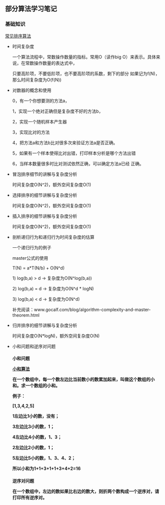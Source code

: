 ## 部分算法学习笔记
### 基础知识
<a href="https://github.com/mood321/JavaDemo/blob/master/src/main/java/Conllection/SelectSort.java">常见排序算法</a>
   +  时间复杂度
    <p>一个算法流程中，常数操作数量的指标。常用O（读作big O）来表示。具体来说，在常数操作数量的表达式中，
    <p>只要高阶项，不要低阶项，也不要高阶项的系数，剩下的部分 如果记为f(N)，那么时间复杂度为O(f(N))
   + 对数器的概念和使用
     <p>0，有一个你想要测的方法a，
     <p> 1，实现一个绝对正确但是复杂度不好的方法b，
     <p> 2，实现一个随机样本产生器
     <p>3，实现比对的方法
     <p> 4，把方法a和方法b比对很多次来验证方法a是否正确。
     <p>5，如果有一个样本使得比对出错，打印样本分析是哪个方法出错
     <p>6，当样本数量很多时比对测试依然正确，可以确定方法a已经 正确。
   + 冒泡排序细节的讲解与复杂度分析
     <p>时间复杂度O(N^2)，额外空间复杂度O(1)
   + 选择排序的细节讲解与复杂度分析
     <p>时间复杂度O(N^2)，额外空间复杂度O(1)
   + 插入排序的细节讲解与复杂度分析
     <p>时间复杂度O(N^2)，额外空间复杂度O(1)
   + 剖析递归行为和递归行为时间复杂度的估算
     <p>一个递归行为的例子
     <p> master公式的使用
     <p>T(N) = a*T(N/b) + O(N^d)
     <p>1) log(b,a) > d -> 复杂度为O(N^log(b,a))
     <p>2) log(b,a) = d -> 复杂度为O(N^d * logN)
     <p>3) log(b,a) < d -> 复杂度为O(N^d)
     <p>补充阅读：www.gocalf.com/blog/algorithm-complexity-and-master-theorem.html
   + 归并排序的细节讲解与复杂度分析
     <p>时间复杂度O(N*logN)，额外空间复杂度O(N)
   + 小和问题和逆序对问题
     <h4>小和问题
     <p><a href="https://github.com/mood321/JavaDemo/blob/master/src/main/java/algorithm/basic/Code_12_SmallSum.java">小和算法</a>
     <p>在一个数组中，每一个数左边比当前数小的数累加起来，叫做这个数组的小和。求一个数组的小和。
     <p>例子：
     <p>[1,3,4,2,5]
     <p>1左边比1小的数，没有；
     <p>3左边比3小的数，1；
     <p>4左边比4小的数，1、3；
     <p>2左边比2小的数，1；
     <p>5左边比5小的数，1、3、4、2；
     <p>所以小和为1+1+3+1+1+3+4+2=16
     <h4>逆序对问题
     <p>在一个数组中，左边的数如果比右边的数大，则折两个数构成一个逆序对，请打印所有逆序对。
